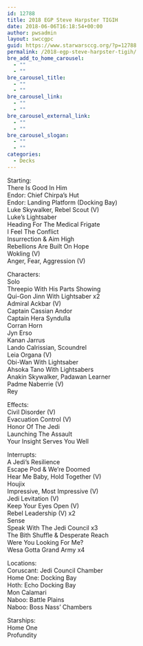 ```yaml
---
id: 12788
title: 2018 EGP Steve Harpster TIGIH
date: 2018-06-06T16:18:54+00:00
author: pwsadmin
layout: swccgpc
guid: https://www.starwarsccg.org/?p=12788
permalink: /2018-egp-steve-harpster-tigih/
bre_add_to_home_carousel:
  - ""
  - ""
bre_carousel_title:
  - ""
  - ""
bre_carousel_link:
  - ""
  - ""
bre_carousel_external_link:
  - ""
  - ""
bre_carousel_slogan:
  - ""
  - ""
categories:
  - Decks
---
```

Starting:  
There Is Good In Him  
Endor: Chief Chirpa&#8217;s Hut  
Endor: Landing Platform (Docking Bay)  
Luke Skywalker, Rebel Scout (V)  
Luke&#8217;s Lightsaber  
Heading For The Medical Frigate  
I Feel The Conflict  
Insurrection & Aim High  
Rebellions Are Built On Hope  
Wokling (V)  
Anger, Fear, Aggression (V)

Characters:  
Solo  
Threepio With His Parts Showing  
Qui-Gon Jinn With Lightsaber x2  
Admiral Ackbar (V)  
Captain Cassian Andor  
Captain Hera Syndulla  
Corran Horn  
Jyn Erso  
Kanan Jarrus  
Lando Calrissian, Scoundrel  
Leia Organa (V)  
Obi-Wan With Lightsaber  
Ahsoka Tano With Lightsabers  
Anakin Skywalker, Padawan Learner  
Padme Naberrie (V)  
Rey

Effects:  
Civil Disorder (V)  
Evacuation Control (V)  
Honor Of The Jedi  
Launching The Assault  
Your Insight Serves You Well

Interrupts:  
A Jedi&#8217;s Resilience  
Escape Pod & We&#8217;re Doomed  
Hear Me Baby, Hold Together (V)  
Houjix  
Impressive, Most Impressive (V)  
Jedi Levitation (V)  
Keep Your Eyes Open (V)  
Rebel Leadership (V) x2  
Sense  
Speak With The Jedi Council x3  
The Bith Shuffle & Desperate Reach  
Were You Looking For Me?  
Wesa Gotta Grand Army x4

Locations:  
Coruscant: Jedi Council Chamber  
Home One: Docking Bay  
Hoth: Echo Docking Bay  
Mon Calamari  
Naboo: Battle Plains  
Naboo: Boss Nass&#8217; Chambers

Starships:  
Home One  
Profundity